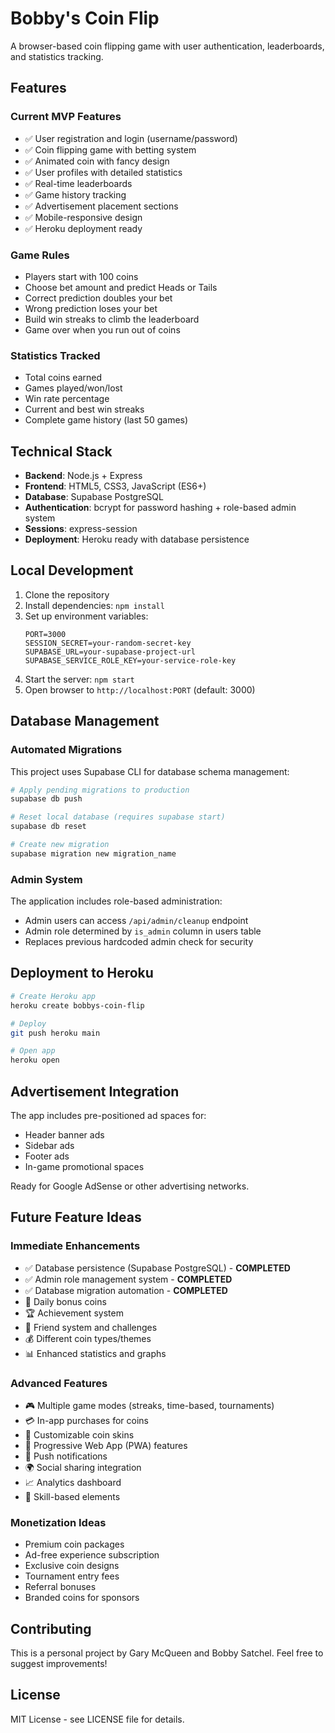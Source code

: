 # Bobby's Coin Flip

A browser-based coin flipping game with user authentication, leaderboards, and statistics tracking.

## Features

### Current MVP Features
- ✅ User registration and login (username/password)
- ✅ Coin flipping game with betting system
- ✅ Animated coin with fancy design
- ✅ User profiles with detailed statistics
- ✅ Real-time leaderboards
- ✅ Game history tracking
- ✅ Advertisement placement sections
- ✅ Mobile-responsive design
- ✅ Heroku deployment ready

### Game Rules
- Players start with 100 coins
- Choose bet amount and predict Heads or Tails
- Correct prediction doubles your bet
- Wrong prediction loses your bet
- Build win streaks to climb the leaderboard
- Game over when you run out of coins

### Statistics Tracked
- Total coins earned
- Games played/won/lost
- Win rate percentage
- Current and best win streaks
- Complete game history (last 50 games)

## Technical Stack
- **Backend**: Node.js + Express
- **Frontend**: HTML5, CSS3, JavaScript (ES6+)
- **Database**: Supabase PostgreSQL
- **Authentication**: bcrypt for password hashing + role-based admin system
- **Sessions**: express-session
- **Deployment**: Heroku ready with database persistence

## Local Development

1. Clone the repository
2. Install dependencies: `npm install`
3. Set up environment variables:
   ```env
   PORT=3000
   SESSION_SECRET=your-random-secret-key
   SUPABASE_URL=your-supabase-project-url
   SUPABASE_SERVICE_ROLE_KEY=your-service-role-key
   ```
4. Start the server: `npm start`
5. Open browser to `http://localhost:PORT` (default: 3000)

## Database Management

### Automated Migrations
This project uses Supabase CLI for database schema management:

```bash
# Apply pending migrations to production
supabase db push

# Reset local database (requires supabase start)
supabase db reset

# Create new migration
supabase migration new migration_name
```

### Admin System
The application includes role-based administration:
- Admin users can access `/api/admin/cleanup` endpoint
- Admin role determined by `is_admin` column in users table
- Replaces previous hardcoded admin check for security

## Deployment to Heroku

```bash
# Create Heroku app
heroku create bobbys-coin-flip

# Deploy
git push heroku main

# Open app
heroku open
```

## Advertisement Integration

The app includes pre-positioned ad spaces for:
- Header banner ads
- Sidebar ads
- Footer ads
- In-game promotional spaces

Ready for Google AdSense or other advertising networks.

## Future Feature Ideas

### Immediate Enhancements  
- ✅ Database persistence (Supabase PostgreSQL) - **COMPLETED**
- ✅ Admin role management system - **COMPLETED**
- ✅ Database migration automation - **COMPLETED**
- 🎁 Daily bonus coins
- 🏆 Achievement system
- 👥 Friend system and challenges
- 💰 Different coin types/themes
- 📊 Enhanced statistics and graphs

### Advanced Features
- 🎮 Multiple game modes (streaks, time-based, tournaments)
- 💳 In-app purchases for coins
- 🎨 Customizable coin skins
- 📱 Progressive Web App (PWA) features
- 🔔 Push notifications
- 🌍 Social sharing integration
- 📈 Analytics dashboard
- 🎯 Skill-based elements

### Monetization Ideas
- Premium coin packages
- Ad-free experience subscription
- Exclusive coin designs
- Tournament entry fees
- Referral bonuses
- Branded coins for sponsors

## Contributing

This is a personal project by Gary McQueen and Bobby Satchel. Feel free to suggest improvements!

## License

MIT License - see LICENSE file for details.
